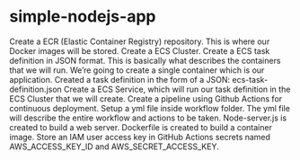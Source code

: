 # simple-nodejs-app

Create a ECR (Elastic Container Registry) repository. This is where our Docker images will be stored.
Create a ECS Cluster.
Create a ECS task definition in JSON format. This is basically what describes the containers that we will run. We’re 
going to create a single container which is our application.
Created a task definition in the form of a JSON: ecs-task-definition.json
Create a ECS Service, which will run our task definition in the ECS Cluster that we will create.
Create a pipeline using Github Actions for continuous deployment. Setup a yml file inside workflow folder. The yml file will describe the entire workflow and actions to be taken. 
Node-server.js is created to build a web server.
Dockerfile is created to build a container image. 
Store an IAM user access key in GitHub Actions secrets named AWS_ACCESS_KEY_ID and AWS_SECRET_ACCESS_KEY.
